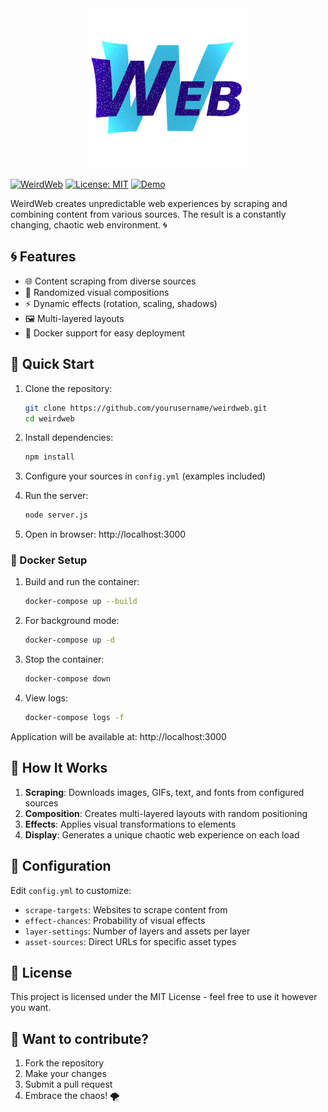 <div align="center">
  <img src="public/logo.png" alt="WeirdWeb Logo" width="256">
</div>

[![WeirdWeb](https://img.shields.io/badge/WeirdWeb-1.0.3-blueviolet)](https://github.com/yourusername/weirdweb)
[![License: MIT](https://img.shields.io/badge/License-MIT-brightgreen.svg)](http://www.MIT.net/)
[![Demo](https://img.shields.io/badge/🚀-Live_Demo-9cf?style=flat-square)](https://weirdweb.isaweye.ink)

WeirdWeb creates unpredictable web experiences by scraping and combining content from various sources. The result is a constantly changing, chaotic web environment. 🌀

## 🌀 Features

- 🌐 Content scraping from diverse sources
- 🎨 Randomized visual compositions
- ⚡ Dynamic effects (rotation, scaling, shadows)
- 🖼️ Multi-layered layouts
- 🐳 Docker support for easy deployment

## 🚀 Quick Start

1. Clone the repository:
   ```bash
   git clone https://github.com/yourusername/weirdweb.git
   cd weirdweb
   ```

2. Install dependencies:
   ```bash
   npm install
   ```

3. Configure your sources in `config.yml` (examples included)

4. Run the server:
   ```bash
   node server.js
   ```

5. Open in browser: http://localhost:3000

### 🐳 Docker Setup

1. Build and run the container:
   ```bash
   docker-compose up --build
   ```

2. For background mode:
   ```bash
   docker-compose up -d
   ```

3. Stop the container:
   ```bash
   docker-compose down
   ```

4. View logs:
   ```bash
   docker-compose logs -f
   ```

Application will be available at: http://localhost:3000

## 🧩 How It Works

1. **Scraping**: Downloads images, GIFs, text, and fonts from configured sources
2. **Composition**: Creates multi-layered layouts with random positioning
3. **Effects**: Applies visual transformations to elements
4. **Display**: Generates a unique chaotic web experience on each load

## 🔧 Configuration

Edit `config.yml` to customize:
- `scrape-targets`: Websites to scrape content from
- `effect-chances`: Probability of visual effects
- `layer-settings`: Number of layers and assets per layer
- `asset-sources`: Direct URLs for specific asset types

## 📜 License

This project is licensed under the MIT License - feel free to use it however you want.

## 🤝 Want to contribute?

1. Fork the repository
2. Make your changes
3. Submit a pull request
4. Embrace the chaos! 🌪️
